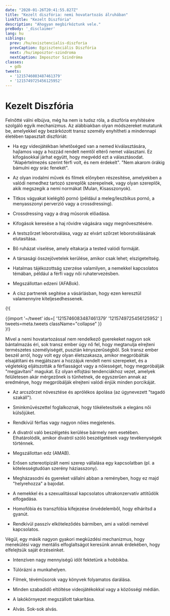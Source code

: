 ```yaml
---
date: "2020-01-26T20:41:55.827Z"
title: "Kezelt diszfória: nemi hovatartozás álruhában"
linkTitle: "Kezelt Diszfória"
description: "Ahogyan megbirkóztunk vele."
preBody: '_disclaimer'
lang: hu
siblings:
  prev: /hu/exisztencialis-diszforia
  prevCaption: Egzisztenciális Diszfória
  next: /hu/imposztor-szindroma
  nextCaption: Imposztor Szindróma
classes:
  - gdb
tweets:
  - '1215746083487461379'
  - '1215749725456125952'
---
```


# Kezelt Diszfória

Felnőtté válni elbújva, még ha nem is tudsz róla, a diszfória enyhítésére szolgáló egyik mechanizmus. Az alábbiakban olyan módszereket mutatunk be, amelyekkel egy bezárkózott transz személy enyhítheti a mindennapi életében tapasztalt diszfóriát:

- Ha egy videojátékban lehetőséged van a nemed kiválasztására, hajlamos vagy a hozzád rendelt nemtől eltérő nemet választani. Ez kifogásokkal járhat együtt, hogy megvédd ezt a választásodat. "Alapértelmezés szerint férfi volt, és nem érdekelt". "Nem akarom órákig bámulni egy srác fenekét".

- Az olyan irodalmi mûvek és filmek előnyben részesítése, amelyekben a valódi nemedhez tartozó szereplők szerepelnek, vagy olyan szereplők, akik megszegik a nemi normákat (Mulan, Kisasszonyok).

- Titkos vágyakat kielégítő pornó (például a meleg/leszbikus pornó, a menyasszonyi perverzió vagy a crossdressing).

- Crossdressing vagy a drag mûsorok előadása.

- Kifogások keresése a haj rövidre vágására vagy megnövesztésére.

- A testszőrzet leborotválása, vagy az elvárt szőrzet leborotválásának elutasítása.

- Bő ruházat viselése, amely eltakarja a tested valódi formáját.

- A társasági összejövetelek kerülése, amikor csak lehet; elszigeteltség.

- Hatalmas tájékozottság szerzése valamilyen, a nemekkel kapcsolatos témában, például a férfi vagy női ruhatervezésben.

- Megszállottan edzeni (AFABok).

- A cisz partnerek segítése a vásárlásban, hogy ezen keresztül valamennyire kiteljesedhessenek.

{!{ <div class="gutter">{{import '~/tweet' ids=[
  '1215746083487461379'
  '1215749725456125952'
] tweets=meta.tweets className="collapse" }}</div> }!}

Mivel a nemi hovatartozással nem rendelkező gyerekeket nagyon sok bántalmazás éri, sok transz ember úgy nő fel, hogy megtanulja elrejteni természetes személyiségét, pusztán kényszerűségből. Sok transz ember beszél arról, hogy volt egy olyan életszakasza, amikor megpróbálták elsajátítani és megjátszani a hozzájuk rendelt nemi szerepeket, és a végletekig eljátszották a férfiasságot vagy a nőiességet, hogy megpróbálják "megjavítani" magukat. Ez olyan elfojtási tendenciákhoz vezet, amelyek felületesen akár mérgezőnek is tűnhetnek, de egyszerűen annak az eredménye, hogy megpróbálják elrejteni valódi énjük minden porcikáját.

- Az arcszőrzet növesztése és aprólékos ápolása (az úgynevezett "tagadó szakáll").

- Sminkművészettel foglalkoznak, hogy tökéletesítsék a elegáns női külsőjüket.

- Rendkívül férfias vagy nagyon nőies megjelenés.

- A divatról való beszélgetés kerülése bármely nem esetében. Elhatárolódik, amikor divatról szóló beszélgetések vagy tevékenységek történnek.

- Megszállottan edz (AMAB).

- Erősen sztereotipizált nemi szerep vállalása egy kapcsolatban (pl. a kötelességtudóan szerény háziasszony).

- Megházasodni és gyereket vállalni abban a reményben, hogy ez majd "helyrehozza" a bajodat.

- A nemekkel és a szexualitással kapcsolatos ultrakonzervatív attitűdök elfogadása.

- Homofóbia és transzfóbia kifejezése önvédelemből, hogy elhárítsd a gyanút.

- Rendkívül passzív elköteleződés bármiben, ami a valódi nemével kapcsolatos.


Végül, egy másik nagyon gyakori megküzdési mechanizmus, hogy menekülési vagy mentális elfoglaltságot keresünk annak érdekében, hogy elfelejtsük saját érzéseinket.

- Intenzíven nagy mennyiségű időt fektetünk a hobbikba.

- Túlórázni a munkahelyen.

- Filmek, tévéműsorok vagy könyvek folyamatos darálása.

- Minden szabadidő eltöltése videojátékokkal vagy a közösségi médián.

- A lakókörnyezet megszállott takarítása.

- Alvás. Sok-sok alvás.

